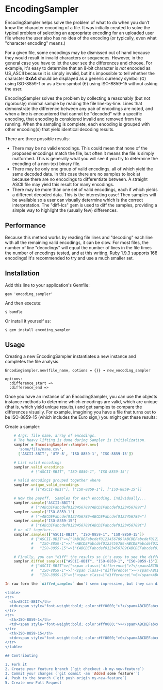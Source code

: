 # EncodingSampler

EncodingSampler helps solve the problem of what to do when you don't know the character encoding of a file.
It was initially created to solve the typical problem of selecting an appropriate encoding for an uploaded user
file where the user also has no idea of the encoding (or typically, even what "character encoding" means.)

For a given file, some encodings may be dismissed out of hand because they would result in invalid
characters or sequences.  However, in the general case you have to let the user see the differences and choose.
For example, it's easy to determine that an 8-bit character is _not_ encoded as US_ASCII because it is simply invalid, 
but it's impossible to tell whether the character __0xA4__ should be displayed as a 
generic currency symbol (&curren;) using ISO-8859-1 or as a Euro symbol (&euro;) using ISO-8859-15
without asking the user.

EncodingSampler solves the problem by collecting a reasonably (but not rigorously) minimal sample by reading the file line-by-line.  Lines that demonstrate the difference between any pair of encodings are noted, and when a line is encountered that cannot be "decoded" with a specific encoding, that encoding is considered invalid and removed from the running.  When the sampling is complete, each encoding is grouped with other encoding(s) that yield identical decoding results.

There are three possible results:
* There may be no valid encodings.  This could mean that none of the proposed encodings match the file, but often it means the file is simply malformed.  This is generally what you will see if you try to determine the encoding of a non-text binary file.
* There may be only one group of valid encodings, all of which yield the same decoded data.  In this case there are no samples to look at because there are no encodings to differentiate between.  A straight ASCII file may yield this result for many encodings.
* There may be more than one set of valid encodings, each if which yields a different decoded data.  This is the interesting case!  Then samples will be available so a user can visually determine which is the correct interpretation.  The "diff-lcs" gem is used to diff the samples, providing a simple way to highlight the (usually few) differences.

## Performance

Because this method works by reading file lines and "decoding" each line with all the remaining valid encodings, it can be slow. For most files, the number of line "decodings" will equal the number of lines in the file times the number of encodings tested, and at this writing, Ruby 1.9.3 supports 168 encodings!  It's recommended to try and use a much smaller set.

## Installation

Add this line to your application's Gemfile:

    gem 'encoding_sampler'

And then execute:

    $ bundle

Or install it yourself as:

    $ gem install encoding_sampler

## Usage

Creating a new EncodingSampler instantiates a new instance and completes the file analysis.

    EncodingSampler.new(file_name, options = {}} → new_encoding_sampler
    
    options:
      :difference_start => 
      :difference_end =>

Once you have an instance of an EncodingSampler, you can use the objects instance methods to determine which encodings are valid, which are unique (that is, which yield unique results,) and get samples to compare the differences visually.  For example, imagining you have a file that turns out to be ISO-8859-15 (which includes the Euro sign,) you might get these results:

Create a sampler:

```ruby
    # Args: file name, array of encodings.
    # The heavy lifting is done during Sampler is initialization.
    sampler = EncodingSampler::Sampler.new(
      'some/file/name.csv', 
      ['ASCII-8BIT', 'UTF-8', 'ISO-8859-1', 'ISO-8859-15'])

    # List valid encodings
    sampler.valid_encodings            
            # ["ASCII-8BIT", "ISO-8859-1", "ISO-8859-15"]

    # Valid encodings grouped together where
    sampler.unique_valid_encodings
            # [["ASCII-8BIT"], ["ISO-8859-1"], ["ISO-8859-15"]]

    # Now the payoff.  Samples for each encoding, individually...
    sampler.sample('ASCII-8BIT')
            # ["?ABCDEFabcdef0123456789?ABCDEFabcdef0123456789?"]
    sampler.sample('ISO-8859-1')
            # ["¤ABCDEFabcdef0123456789¤ABCDEFabcdef0123456789¤"]
    sampler.sample('ISO-8859-15')
            # ["€ABCDEFabcdef0123456789€ABCDEFabcdef0123456789€"]
    # or all together...
    sampler.samples(["ASCII-8BIT", "ISO-8859-1", "ISO-8859-15"])
            # {"ASCII-8BIT"=>["?ABCDEFabcdef0123456789?ABCDEFabcdef0123456789?"], 
            #   "ISO-8859-1"=>["¤ABCDEFabcdef0123456789¤ABCDEFabcdef0123456789¤"], 
            #   "ISO-8859-15"=>["€ABCDEFabcdef0123456789€ABCDEFabcdef0123456789€"]}

    # Finally, you can "diff" the results so it's easy to see the differences:
    sampler.diffed_samples(["ASCII-8BIT", "ISO-8859-1", "ISO-8859-15"])
            # {"ASCII-8BIT"=>["<span class=\"difference\">?</span>ABCDEFabcdef0123456789<span class=\"difference\">?</span>ABCDEFabcdef0123456789<span class=\"difference\">?</span>"], 
            #   "ISO-8859-1"=>["<span class=\"difference\">¤</span>ABCDEFabcdef0123456789<span class=\"difference\">¤</span>ABCDEFabcdef0123456789<span class=\"difference\">¤</span>"], 
            #   "ISO-8859-15"=>["<span class=\"difference\">€</span>ABCDEFabcdef0123456789<span class=\"difference\">€</span>ABCDEFabcdef0123456789<span class=\"difference\">€</span>"]}

In raw form the `diffed_samples` don't seem impressive, but they can display the resuls via HTML, for example, to highlight and clarify the differences:

<table>
<tr>
  <th>ASCII-8BIT</th>
  <td><span style="font-weight:bold; color:#ff0000;">?</span>ABCDEFabcdef0123456789<span style="font-weight:bold; color:#ff0000;">?</span>ABCDEFabcdef0123456789<span style="font-weight:bold; color:#ff0000;">?</span></td>
</tr>
<tr>
  <th>ISO-8859-1</th>
  <td><span style="font-weight:bold; color:#ff0000;">¤</span>ABCDEFabcdef0123456789<span style="font-weight:bold; color:#ff0000;">¤</span>ABCDEFabcdef0123456789<span style="font-weight:bold; color:#ff0000;">¤</span></td>
</tr>
  <th>ISO-8859-15</th>
  <td><span style="font-weight:bold; color:#ff0000;">€</span>ABCDEFabcdef0123456789<span style="font-weight:bold; color:#ff0000;">€</span>ABCDEFabcdef0123456789<span style="font-weight:bold; color:#ff0000;">€</span></td>
</tr>
</table>

## Contributing

1. Fork it
2. Create your feature branch (`git checkout -b my-new-feature`)
3. Commit your changes (`git commit -am 'Added some feature'`)
4. Push to the branch (`git push origin my-new-feature`)
5. Create new Pull Request
